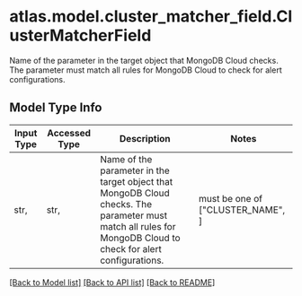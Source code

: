 # atlas.model.cluster_matcher_field.ClusterMatcherField

Name of the parameter in the target object that MongoDB Cloud checks. The parameter must match all rules for MongoDB Cloud to check for alert configurations.

## Model Type Info
Input Type | Accessed Type | Description | Notes
------------ | ------------- | ------------- | -------------
str,  | str,  | Name of the parameter in the target object that MongoDB Cloud checks. The parameter must match all rules for MongoDB Cloud to check for alert configurations. | must be one of ["CLUSTER_NAME", ] 

[[Back to Model list]](../../README.md#documentation-for-models) [[Back to API list]](../../README.md#documentation-for-api-endpoints) [[Back to README]](../../README.md)


